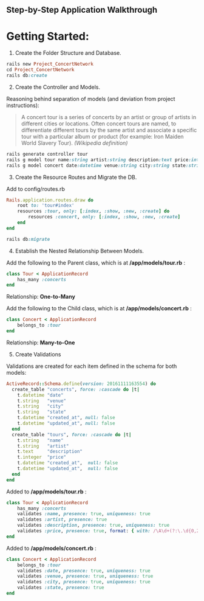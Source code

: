 Step-by-Step Application Walkthrough
-----------------
# Getting Started:
1. Create the Folder Structure and Database.

```Ruby
rails new Project_ConcertNetwork
cd Project_ConcertNetwork
rails db:create
```

2. Create the Controller and Models.

Reasoning behind separation of models (and deviation from project instructions):
> A concert tour is a series of concerts by an artist or group of artists in different cities or locations.
> Often concert tours are named, to differentiate different tours by the same artist and associate a specific tour
> with a particular album or product (for example: Iron Maiden World Slavery Tour). *(Wikipedia definition)*

```Ruby
rails generate controller tour
rails g model tour name:string artist:string description:text price:integer
rails g model concert date:datetime venue:string city:string state:string
```

3. Create the Resource Routes and Migrate the DB.

Add to config/routes.rb
```Ruby
Rails.application.routes.draw do
	root to: 'tour#index'
	resources :tour, only: [:index, :show, :new, :create] do
		resources :concert, only: [:index, :show, :new, :create]
	end
end

rails db:migrate
```

4. Establish the Nested Relationship Between Models.

Add the following to the Parent class, which is at **/app/models/tour.rb** :
```Ruby
class Tour < ApplicationRecord
	has_many :concerts
end
```
Relationship: **One-to-Many**

Add the following to the Child class, which is at **/app/models/concert.rb** :
```Ruby
class Concert < ApplicationRecord
	belongs_to :tour
end
```
Relationship: **Many-to-One**

5. Create Validations

Validations are created for each item defined in the schema for both models:
```Ruby
ActiveRecord::Schema.define(version: 20161111163554) do
  create_table "concerts", force: :cascade do |t|
    t.datetime "date"
    t.string   "venue"
    t.string   "city"
    t.string   "state"
    t.datetime "created_at", null: false
    t.datetime "updated_at", null: false
  end
  create_table "tours", force: :cascade do |t|
    t.string   "name"
    t.string   "artist"
    t.text     "description"
    t.integer  "price"
    t.datetime "created_at",  null: false
    t.datetime "updated_at",  null: false
  end
end
```

Added to **/app/models/tour.rb** :
```Ruby
class Tour < ApplicationRecord
	has_many :concerts
	validates :name, presence: true, uniqueness: true
	validates :artist, presence: true
	validates :description, presence: true, uniqueness: true
	validates :price, presence: true, format: { with: /\A\d+(?:\.\d{0,2})?\z/ }, :numericality: { :greater_than_or_equal_to: 0.01 }
end
```

Added to **/app/models/concert.rb** :
```Ruby
class Concert < ApplicationRecord
	belongs_to :tour
	validates :date, presence: true, uniqueness: true
	validates :venue, presence: true, uniqueness: true
	validates :city, presence: true, uniqueness: true
	validates :state, presence: true
end
```